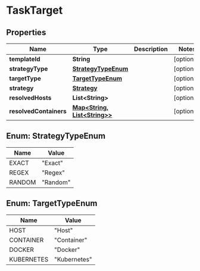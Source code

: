 
# TaskTarget

## Properties
Name | Type | Description | Notes
------------ | ------------- | ------------- | -------------
**templateId** | **String** |  |  [optional]
**strategyType** | [**StrategyTypeEnum**](#StrategyTypeEnum) |  |  [optional]
**targetType** | [**TargetTypeEnum**](#TargetTypeEnum) |  |  [optional]
**strategy** | [**Strategy**](Strategy.md) |  |  [optional]
**resolvedHosts** | **List&lt;String&gt;** |  |  [optional]
**resolvedContainers** | [**Map&lt;String, List&lt;String&gt;&gt;**](List.md) |  |  [optional]


<a name="StrategyTypeEnum"></a>
## Enum: StrategyTypeEnum
Name | Value
---- | -----
EXACT | &quot;Exact&quot;
REGEX | &quot;Regex&quot;
RANDOM | &quot;Random&quot;


<a name="TargetTypeEnum"></a>
## Enum: TargetTypeEnum
Name | Value
---- | -----
HOST | &quot;Host&quot;
CONTAINER | &quot;Container&quot;
DOCKER | &quot;Docker&quot;
KUBERNETES | &quot;Kubernetes&quot;



